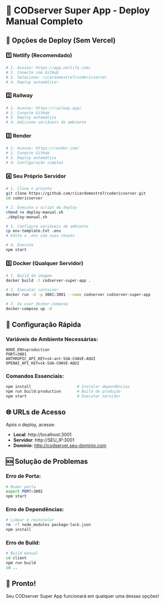 # 🚀 CODserver Super App - Deploy Manual Completo

## 🎯 **Opções de Deploy (Sem Vercel)**

### 1️⃣ **Netlify (Recomendado)**
```bash
# 1. Acesse: https://app.netlify.com/
# 2. Conecte com GitHub
# 3. Selecione: ricardomestre7/codericserver
# 4. Deploy automático!
```

### 2️⃣ **Railway**
```bash
# 1. Acesse: https://railway.app/
# 2. Conecte GitHub
# 3. Deploy automático
# 4. Adicione variáveis de ambiente
```

### 3️⃣ **Render**
```bash
# 1. Acesse: https://render.com/
# 2. Conecte GitHub
# 3. Deploy automático
# 4. Configuração simples
```

### 4️⃣ **Seu Próprio Servidor**
```bash
# 1. Clone o projeto
git clone https://github.com/ricardomestre7/codericserver.git
cd codericserver

# 2. Execute o script de deploy
chmod +x deploy-manual.sh
./deploy-manual.sh

# 3. Configure variáveis de ambiente
cp env-template.txt .env
# Edite o .env com suas chaves

# 4. Execute
npm start
```

### 5️⃣ **Docker (Qualquer Servidor)**
```bash
# 1. Build da imagem
docker build -t codserver-super-app .

# 2. Executar container
docker run -d -p 3001:3001 --name codserver codserver-super-app

# 3. Ou usar docker-compose
docker-compose up -d
```

## 🔧 **Configuração Rápida**

### **Variáveis de Ambiente Necessárias:**
```env
NODE_ENV=production
PORT=3001
ANTHROPIC_API_KEY=sk-ant-SUA-CHAVE-AQUI
OPENAI_API_KEY=sk-SUA-CHAVE-AQUI
```

### **Comandos Essenciais:**
```bash
npm install                    # Instalar dependências
npm run build:production       # Build de produção
npm start                      # Executar servidor
```

## 🌐 **URLs de Acesso**

Após o deploy, acesse:
- **Local**: http://localhost:3001
- **Servidor**: http://SEU_IP:3001
- **Domínio**: http://codserver.seu-dominio.com

## 🆘 **Solução de Problemas**

### **Erro de Porta:**
```bash
# Mudar porta
export PORT=3002
npm start
```

### **Erro de Dependências:**
```bash
# Limpar e reinstalar
rm -rf node_modules package-lock.json
npm install
```

### **Erro de Build:**
```bash
# Build manual
cd client
npm run build
cd ..
```

## 🎉 **Pronto!**

Seu CODserver Super App funcionará em qualquer uma dessas opções!
